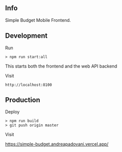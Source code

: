 Info
----

Simple Budget Mobile Frontend.

Development
-----------

Run  

```
> npm run start:all
```

This starts both the frontend and the web API backend  

Visit  

```
http://localhost:8100
```

Production
----------

Deploy  

```
> npm run build
> git push origin master
```

Visit  

https://simple-budget.andreapadovani.vercel.app/
